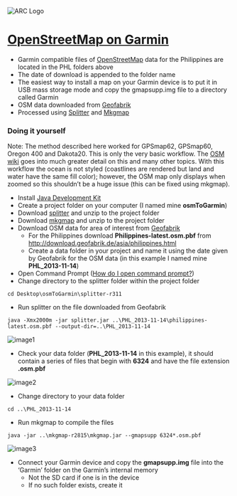 
![ARC Logo](https://raw.github.com/danbjoseph/osmForGarmin/master/img/arc-logo.png)

[OpenStreetMap on Garmin](http://wiki.openstreetmap.org/wiki/OSM_Map_On_Garmin)
=========================

- Garmin compatible files of [OpenStreetMap](http://www.openstreetmap.org/#map=6/12.276/125.255&layers=H) data for the Philippines are located in the PHL folders above
- The date of download is appended to the folder name
- The easiest way to install a map on your Garmin device is to put it in USB mass storage mode and copy the gmapsupp.img file to a directory called Garmin
- OSM data downloaded from [Geofabrik](http://download.geofabrik.de/)
- Processed using [Splitter](http://wiki.openstreetmap.org/wiki/Mkgmap/help/splitter) and [Mkgmap](http://wiki.openstreetmap.org/wiki/Mkgmap)

### Doing it yourself ###

Note: The method described here worked for GPSmap62, GPSmap60, Oregon 400 and Dakota20. This is only the very basic workflow. The [OSM wiki](http://wiki.openstreetmap.org/wiki/OSM_Map_On_Garmin) goes into much greater detail on this and many other topics. With this workflow the ocean is not styled (coastlines are rendered but land and water have the same fill color); however, the OSM map only displays when zoomed so this shouldn’t be a huge issue (this can be fixed using mkgmap). 

- Install [Java Development Kit](http://www.oracle.com/technetwork/java/javase/downloads/jdk7-downloads-1880260.html)
- Create a project folder on your computer (I named mine **osmToGarmin**)
- Download [splitter](http://www.mkgmap.org.uk/download/splitter.html) and unzip to the project folder
- Download [mkgmap](http://www.mkgmap.org.uk/download/mkgmap.html) and unzip to the project folder
- Download OSM data for area of interest from [Geofabrik](http://download.geofabrik.de/)
	- For the Philippines download **Philippines-latest.osm.pbf** from http://download.geofabrik.de/asia/philippines.html
	- Create a data folder in your project and name it using the date given by Geofabrik for the OSM data (in this example I named mine **PHL_2013-11-14**)
- Open Command Prompt ([How do I open command prompt?](http://pcsupport.about.com/od/commandlinereference/f/open-command-prompt.htm))
- Change directory to the splitter folder within the project folder  

```
cd Desktop\osmToGarmin\splitter-r311
```

- Run splitter on the file downloaded from Geofabrik

```
java -Xmx2000m -jar splitter.jar ..\PHL_2013-11-14\philippines-latest.osm.pbf --output-dir=..\PHL_2013-11-14
```

![image1](https://raw.github.com/danbjoseph/osmForGarmin/master/img/osmtoGarmin01.png)

- Check your data folder (**PHL_2013-11-14** in this example), it should contain a series 
of files that begin with **6324** and have the file extension **.osm.pbf**

![image2](https://raw.github.com/danbjoseph/osmForGarmin/master/img/osmtoGarmin02.png)

- Change directory to your data folder

```
cd ..\PHL_2013-11-14
```

- Run mkgmap to compile the files

```
java -jar ..\mkgmap-r2815\mkgmap.jar --gmapsupp 6324*.osm.pbf
```

![image3](https://raw.github.com/danbjoseph/osmForGarmin/master/img/osmtoGarmin03.png)

- Connect your Garmin device and copy the **gmapsupp.img** file into the ‘Garmin’ folder on the Garmin’s internal memory 
	- Not the SD card if one is in the device
	- If no such folder exists, create it
